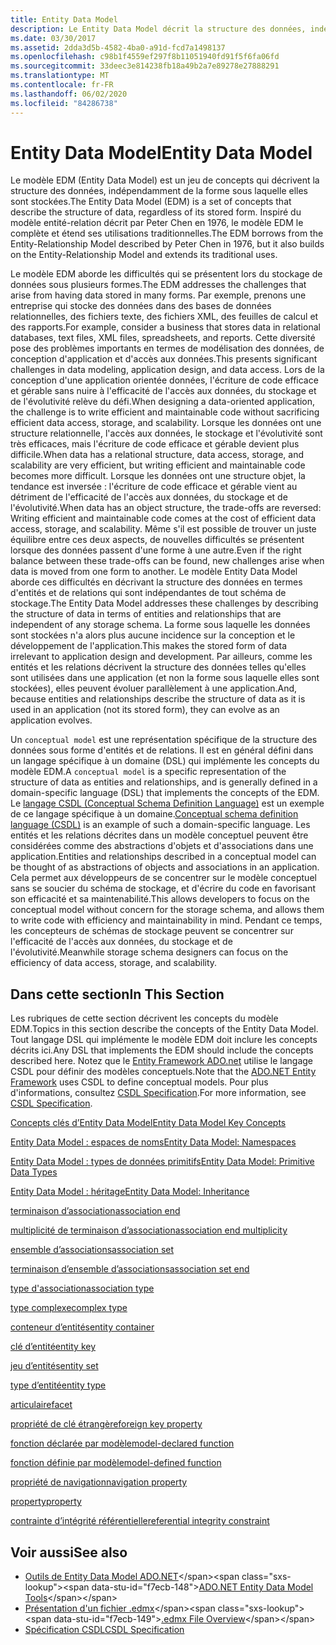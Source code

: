 ```yaml
---
title: Entity Data Model
description: Le Entity Data Model décrit la structure des données, indépendamment de son formulaire stocké, qui résout les problèmes résultant du stockage de données dans de nombreuses formes.
ms.date: 03/30/2017
ms.assetid: 2dda3d5b-4582-4ba0-a91d-fcd7a1498137
ms.openlocfilehash: c98b1f4559ef297f8b11051940fd91f5f6fa06fd
ms.sourcegitcommit: 33deec3e814238fb18a49b2a7e89278e27888291
ms.translationtype: MT
ms.contentlocale: fr-FR
ms.lasthandoff: 06/02/2020
ms.locfileid: "84286738"
---
```

# <a name="entity-data-model"></a><span data-ttu-id="f7ecb-103">Entity Data Model</span><span class="sxs-lookup"><span data-stu-id="f7ecb-103">Entity Data Model</span></span>
<span data-ttu-id="f7ecb-104">Le modèle EDM (Entity Data Model) est un jeu de concepts qui décrivent la structure des données, indépendamment de la forme sous laquelle elles sont stockées.</span><span class="sxs-lookup"><span data-stu-id="f7ecb-104">The Entity Data Model (EDM) is a set of concepts that describe the structure of data, regardless of its stored form.</span></span> <span data-ttu-id="f7ecb-105">Inspiré du modèle entité-relation décrit par Peter Chen en 1976, le modèle EDM le complète et étend ses utilisations traditionnelles.</span><span class="sxs-lookup"><span data-stu-id="f7ecb-105">The EDM borrows from the Entity-Relationship Model described by Peter Chen in 1976, but it also builds on the Entity-Relationship Model and extends its traditional uses.</span></span>  
  
 <span data-ttu-id="f7ecb-106">Le modèle EDM aborde les difficultés qui se présentent lors du stockage de données sous plusieurs formes.</span><span class="sxs-lookup"><span data-stu-id="f7ecb-106">The EDM addresses the challenges that arise from having data stored in many forms.</span></span> <span data-ttu-id="f7ecb-107">Par exemple, prenons une entreprise qui stocke des données dans des bases de données relationnelles, des fichiers texte, des fichiers XML, des feuilles de calcul et des rapports.</span><span class="sxs-lookup"><span data-stu-id="f7ecb-107">For example, consider a business that stores data in relational databases, text files, XML files, spreadsheets, and reports.</span></span> <span data-ttu-id="f7ecb-108">Cette diversité pose des problèmes importants en termes de modélisation des données, de conception d'application et d'accès aux données.</span><span class="sxs-lookup"><span data-stu-id="f7ecb-108">This presents significant challenges in data modeling, application design, and data access.</span></span> <span data-ttu-id="f7ecb-109">Lors de la conception d'une application orientée données, l'écriture de code efficace et gérable sans nuire à l'efficacité de l'accès aux données, du stockage et de l'évolutivité relève du défi.</span><span class="sxs-lookup"><span data-stu-id="f7ecb-109">When designing a data-oriented application, the challenge is to write efficient and maintainable code without sacrificing efficient data access, storage, and scalability.</span></span> <span data-ttu-id="f7ecb-110">Lorsque les données ont une structure relationnelle, l'accès aux données, le stockage et l'évolutivité sont très efficaces, mais l'écriture de code efficace et gérable devient plus difficile.</span><span class="sxs-lookup"><span data-stu-id="f7ecb-110">When data has a relational structure, data access, storage, and scalability are very efficient, but writing efficient and maintainable code becomes more difficult.</span></span> <span data-ttu-id="f7ecb-111">Lorsque les données ont une structure objet, la tendance est inversée : l'écriture de code efficace et gérable vient au détriment de l'efficacité de l'accès aux données, du stockage et de l'évolutivité.</span><span class="sxs-lookup"><span data-stu-id="f7ecb-111">When data has an object structure, the trade-offs are reversed: Writing efficient and maintainable code comes at the cost of efficient data access, storage, and scalability.</span></span> <span data-ttu-id="f7ecb-112">Même s'il est possible de trouver un juste équilibre entre ces deux aspects, de nouvelles difficultés se présentent lorsque des données passent d'une forme à une autre.</span><span class="sxs-lookup"><span data-stu-id="f7ecb-112">Even if the right balance between these trade-offs can be found, new challenges arise when data is moved from one form to another.</span></span> <span data-ttu-id="f7ecb-113">Le modèle Entity Data Model aborde ces difficultés en décrivant la structure des données en termes d'entités et de relations qui sont indépendantes de tout schéma de stockage.</span><span class="sxs-lookup"><span data-stu-id="f7ecb-113">The Entity Data Model addresses these challenges by describing the structure of data in terms of entities and relationships that are independent of any storage schema.</span></span> <span data-ttu-id="f7ecb-114">La forme sous laquelle les données sont stockées n'a alors plus aucune incidence sur la conception et le développement de l'application.</span><span class="sxs-lookup"><span data-stu-id="f7ecb-114">This makes the stored form of data irrelevant to application design and development.</span></span> <span data-ttu-id="f7ecb-115">Par ailleurs, comme les entités et les relations décrivent la structure des données telles qu'elles sont utilisées dans une application (et non la forme sous laquelle elles sont stockées), elles peuvent évoluer parallèlement à une application.</span><span class="sxs-lookup"><span data-stu-id="f7ecb-115">And, because entities and relationships describe the structure of data as it is used in an application (not its stored form), they can evolve as an application evolves.</span></span>  
  
 <span data-ttu-id="f7ecb-116">Un `conceptual model` est une représentation spécifique de la structure des données sous forme d'entités et de relations. Il est en général défini dans un langage spécifique à un domaine (DSL) qui implémente les concepts du modèle EDM.</span><span class="sxs-lookup"><span data-stu-id="f7ecb-116">A `conceptual model` is a specific representation of the structure of data as entities and relationships, and is generally defined in a domain-specific language (DSL) that implements the concepts of the EDM.</span></span> <span data-ttu-id="f7ecb-117">Le [langage CSDL (Conceptual Schema Definition Language)](/ef/ef6/modeling/designer/advanced/edmx/csdl-spec) est un exemple de ce langage spécifique à un domaine.</span><span class="sxs-lookup"><span data-stu-id="f7ecb-117">[Conceptual schema definition language (CSDL)](/ef/ef6/modeling/designer/advanced/edmx/csdl-spec) is an example of such a domain-specific language.</span></span> <span data-ttu-id="f7ecb-118">Les entités et les relations décrites dans un modèle conceptuel peuvent être considérées comme des abstractions d'objets et d'associations dans une application.</span><span class="sxs-lookup"><span data-stu-id="f7ecb-118">Entities and relationships described in a conceptual model can be thought of as abstractions of objects and associations in an application.</span></span> <span data-ttu-id="f7ecb-119">Cela permet aux développeurs de se concentrer sur le modèle conceptuel sans se soucier du schéma de stockage, et d'écrire du code en favorisant son efficacité et sa maintenabilité.</span><span class="sxs-lookup"><span data-stu-id="f7ecb-119">This allows developers to focus on the conceptual model without concern for the storage schema, and allows them to write code with efficiency and maintainability in mind.</span></span> <span data-ttu-id="f7ecb-120">Pendant ce temps, les concepteurs de schémas de stockage peuvent se concentrer sur l'efficacité de l'accès aux données, du stockage et de l'évolutivité.</span><span class="sxs-lookup"><span data-stu-id="f7ecb-120">Meanwhile storage schema designers can focus on the efficiency of data access, storage, and scalability.</span></span>  
  
## <a name="in-this-section"></a><span data-ttu-id="f7ecb-121">Dans cette section</span><span class="sxs-lookup"><span data-stu-id="f7ecb-121">In This Section</span></span>  
 <span data-ttu-id="f7ecb-122">Les rubriques de cette section décrivent les concepts du modèle EDM.</span><span class="sxs-lookup"><span data-stu-id="f7ecb-122">Topics in this section describe the concepts of the Entity Data Model.</span></span> <span data-ttu-id="f7ecb-123">Tout langage DSL qui implémente le modèle EDM doit inclure les concepts décrits ici.</span><span class="sxs-lookup"><span data-stu-id="f7ecb-123">Any DSL that implements the EDM should include the concepts described here.</span></span> <span data-ttu-id="f7ecb-124">Notez que le [Entity Framework ADO.net](./ef/index.md) utilise le langage CSDL pour définir des modèles conceptuels.</span><span class="sxs-lookup"><span data-stu-id="f7ecb-124">Note that the [ADO.NET Entity Framework](./ef/index.md) uses CSDL to define conceptual models.</span></span> <span data-ttu-id="f7ecb-125">Pour plus d'informations, consultez [CSDL Specification](/ef/ef6/modeling/designer/advanced/edmx/csdl-spec).</span><span class="sxs-lookup"><span data-stu-id="f7ecb-125">For more information, see [CSDL Specification](/ef/ef6/modeling/designer/advanced/edmx/csdl-spec).</span></span>  
  
 [<span data-ttu-id="f7ecb-126">Concepts clés d’Entity Data Model</span><span class="sxs-lookup"><span data-stu-id="f7ecb-126">Entity Data Model Key Concepts</span></span>](entity-data-model-key-concepts.md)  
  
 [<span data-ttu-id="f7ecb-127">Entity Data Model : espaces de noms</span><span class="sxs-lookup"><span data-stu-id="f7ecb-127">Entity Data Model: Namespaces</span></span>](entity-data-model-namespaces.md)  
  
 [<span data-ttu-id="f7ecb-128">Entity Data Model : types de données primitifs</span><span class="sxs-lookup"><span data-stu-id="f7ecb-128">Entity Data Model: Primitive Data Types</span></span>](entity-data-model-primitive-data-types.md)  
  
 [<span data-ttu-id="f7ecb-129">Entity Data Model : héritage</span><span class="sxs-lookup"><span data-stu-id="f7ecb-129">Entity Data Model: Inheritance</span></span>](entity-data-model-inheritance.md)  
  
 [<span data-ttu-id="f7ecb-130">terminaison d’association</span><span class="sxs-lookup"><span data-stu-id="f7ecb-130">association end</span></span>](association-end.md)  
  
 [<span data-ttu-id="f7ecb-131">multiplicité de terminaison d’association</span><span class="sxs-lookup"><span data-stu-id="f7ecb-131">association end multiplicity</span></span>](association-end-multiplicity.md)  
  
 [<span data-ttu-id="f7ecb-132">ensemble d’associations</span><span class="sxs-lookup"><span data-stu-id="f7ecb-132">association set</span></span>](association-set.md)  
  
 [<span data-ttu-id="f7ecb-133">terminaison d’ensemble d’associations</span><span class="sxs-lookup"><span data-stu-id="f7ecb-133">association set end</span></span>](association-set-end.md)  
  
 [<span data-ttu-id="f7ecb-134">type d'association</span><span class="sxs-lookup"><span data-stu-id="f7ecb-134">association type</span></span>](association-type.md)  
  
 [<span data-ttu-id="f7ecb-135">type complexe</span><span class="sxs-lookup"><span data-stu-id="f7ecb-135">complex type</span></span>](complex-type.md)  
  
 [<span data-ttu-id="f7ecb-136">conteneur d’entités</span><span class="sxs-lookup"><span data-stu-id="f7ecb-136">entity container</span></span>](entity-container.md)  
  
 [<span data-ttu-id="f7ecb-137">clé d’entité</span><span class="sxs-lookup"><span data-stu-id="f7ecb-137">entity key</span></span>](entity-key.md)  
  
 [<span data-ttu-id="f7ecb-138">jeu d’entités</span><span class="sxs-lookup"><span data-stu-id="f7ecb-138">entity set</span></span>](entity-set.md)  
  
 [<span data-ttu-id="f7ecb-139">type d’entité</span><span class="sxs-lookup"><span data-stu-id="f7ecb-139">entity type</span></span>](entity-type.md)  
  
 [<span data-ttu-id="f7ecb-140">articulaire</span><span class="sxs-lookup"><span data-stu-id="f7ecb-140">facet</span></span>](facet.md)  
  
 [<span data-ttu-id="f7ecb-141">propriété de clé étrangère</span><span class="sxs-lookup"><span data-stu-id="f7ecb-141">foreign key property</span></span>](foreign-key-property.md)  
  
 [<span data-ttu-id="f7ecb-142">fonction déclarée par modèle</span><span class="sxs-lookup"><span data-stu-id="f7ecb-142">model-declared function</span></span>](model-declared-function.md)  
  
 [<span data-ttu-id="f7ecb-143">fonction définie par modèle</span><span class="sxs-lookup"><span data-stu-id="f7ecb-143">model-defined function</span></span>](model-defined-function.md)  
  
 [<span data-ttu-id="f7ecb-144">propriété de navigation</span><span class="sxs-lookup"><span data-stu-id="f7ecb-144">navigation property</span></span>](navigation-property.md)  
  
 [<span data-ttu-id="f7ecb-145">property</span><span class="sxs-lookup"><span data-stu-id="f7ecb-145">property</span></span>](property.md)  
  
 [<span data-ttu-id="f7ecb-146">contrainte d’intégrité référentielle</span><span class="sxs-lookup"><span data-stu-id="f7ecb-146">referential integrity constraint</span></span>](referential-integrity-constraint.md)  
  
## <a name="see-also"></a><span data-ttu-id="f7ecb-147">Voir aussi</span><span class="sxs-lookup"><span data-stu-id="f7ecb-147">See also</span></span>

- <span data-ttu-id="f7ecb-148">[Outils de Entity Data Model ADO.NET](https://docs.microsoft.com/previous-versions/dotnet/netframework-4.0/bb399249(v=vs.100))</span><span class="sxs-lookup"><span data-stu-id="f7ecb-148">[ADO.NET Entity Data Model Tools](https://docs.microsoft.com/previous-versions/dotnet/netframework-4.0/bb399249(v=vs.100))</span></span>
- <span data-ttu-id="f7ecb-149">[Présentation d'un fichier .edmx](https://docs.microsoft.com/previous-versions/dotnet/netframework-4.0/cc982042(v=vs.100))</span><span class="sxs-lookup"><span data-stu-id="f7ecb-149">[.edmx File Overview](https://docs.microsoft.com/previous-versions/dotnet/netframework-4.0/cc982042(v=vs.100))</span></span>
- [<span data-ttu-id="f7ecb-150">Spécification CSDL</span><span class="sxs-lookup"><span data-stu-id="f7ecb-150">CSDL Specification</span></span>](/ef/ef6/modeling/designer/advanced/edmx/csdl-spec)
